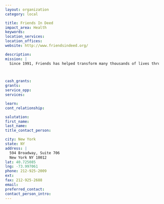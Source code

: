 ```yaml
---
layout: organization
category: local

title: Friends In Deed
impact_area: Health
keywords: 
location_services: 
location_offices: 
website: http://www.friendsindeed.org/

description: 
mission: |
  Since 1991, Friends has helped transform many thousands of lives through our programs and services. We provide emotional support for anyone with a diagnosis of HIV/AIDS, cancer or other life-threatening physical illnesses... their family, friends, and caregivers... and anyone dealing with grief and bereavement. And we run a major HIV prevention program for teens in NYC public schools.

  

cash_grants: 
grants: 
service_opp: 
services: 

learn: 
cont_relationship: 

salutation: 
first_name: 
last_name: 
title_contact_person: 

city: New York
state: NY
address: |
  594 Broadway, Suite 706    
  New York NY 10012
lat: 40.725085
lng: -73.997061
phone: 212-925-2009
ext: 
fax: 212-925-2688
email: 
preferred_contact: 
contact_person_intro: 
---
```

